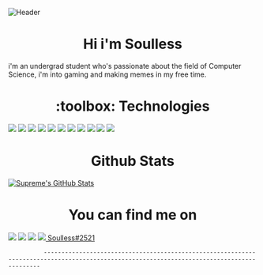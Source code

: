 ![Header](https://github.com/Soulless-404/Soulless-404/blob/main/logo.jpg)
<h1 align="center">Hi i'm Soulless</h1>
i'm an undergrad student who's passionate about the field of Computer Science, i'm into gaming and making memes in my free time.

<h1 align="center"> :toolbox: Technologies </h1>

![](https://img.shields.io/badge/OS-Ubuntu-informational?style=flat&logo=ubuntu&color=blueviolet)
![](https://img.shields.io/badge/Code-C-informational?style=flat&logo=C&color=blueviolet)
![](https://img.shields.io/badge/Code-CSS3-informational?style=flat&logo=css3&color=blueviolet)
![](https://img.shields.io/badge/Code-HTML5-informational?style=flat&logo=html5&color=blueviolet)
![](https://img.shields.io/badge/Code-Javascript-informational?style=flat&logo=javascript&color=blueviolet)
![](https://img.shields.io/badge/Code-Python-informational?style=flat&logo=python&color=blueviolet)
![](https://img.shields.io/badge/Code-Rust-informational?style=flat&logo=rust&color=blueviolet)
![](https://img.shields.io/badge/Code-Go-informational?style=flat&logo=go&color=blueviolet)
![](https://img.shields.io/badge/Code-Typescript-informational?style=flat&logo=typescript&color=blueviolet)
![](https://img.shields.io/badge/Bash-Shell-informational?style=flat&logo=shell&color=blueviolet)
![](https://img.shields.io/badge/Code-Assembly-informational?style=flat&logo=powershell&color=blueviolet)


<h1 align="center">Github Stats</h1>
<a href="https://github.com/Mael-Radec">
  <img align="center" src="https://github-readme-stats.vercel.app/api?username=Supreme-Watermelon&show_icons=true&line_height=27&count_private=true&title_color=ffffff&text_color=c9cacc&icon_color=2bbc8a&bg_color=1d1f21" alt="Supreme's GitHub Stats" />
</a>


<h1 align="center">You can find me on</h1>

<a href="https://steamcommunity.com/profiles/76561198206495973/"><img src="https://img.icons8.com/fluent/96/000000/steam.png"/></a>
<a href="https://www.instagram.com/real_muthafuckin_mishra/"><img src="https://img.icons8.com/cute-clipart/128/000000/instagram-new.png"/></a>
<a href="https://twitter.com/rahulmishra108"><img src="https://img.icons8.com/fluent/96/000000/twitter.png"/></a>
<a href=""><img src="https://img.icons8.com/cute-clipart/128/000000/discord-new-logo.png"/> Soulless#2521</a>

              -------------------------------------------------------------------------------------------------------------------------------------------

